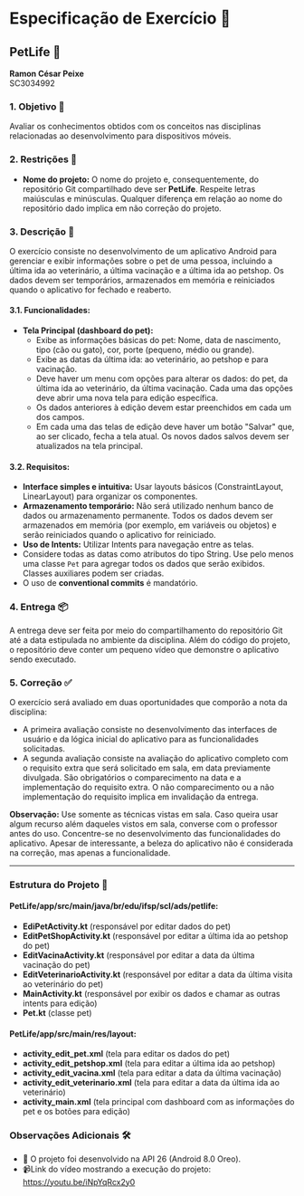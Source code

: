 # Especificação de Exercício 📝
## PetLife 🐾
**Ramon César Peixe**  
SC3034992

### 1. Objetivo 🎯
Avaliar os conhecimentos obtidos com os conceitos nas disciplinas relacionadas ao desenvolvimento para dispositivos móveis.

### 2. Restrições 🚫
- **Nome do projeto:** O nome do projeto e, consequentemente, do repositório Git compartilhado deve ser **PetLife**. Respeite letras maiúsculas e minúsculas. Qualquer diferença em relação ao nome do repositório dado implica em não correção do projeto.

### 3. Descrição 📱
O exercício consiste no desenvolvimento de um aplicativo Android para gerenciar e exibir informações sobre o pet de uma pessoa, incluindo a última ida ao veterinário, a última vacinação e a última ida ao petshop. Os dados devem ser temporários, armazenados em memória e reiniciados quando o aplicativo for fechado e reaberto.

#### 3.1. Funcionalidades:
- **Tela Principal (dashboard do pet):**
  - Exibe as informações básicas do pet: Nome, data de nascimento, tipo (cão ou gato), cor, porte (pequeno, médio ou grande).
  - Exibe as datas da última ida: ao veterinário, ao petshop e para vacinação.
  - Deve haver um menu com opções para alterar os dados: do pet, da última ida ao veterinário, da última vacinação. Cada uma das opções deve abrir uma nova tela para edição específica.
  - Os dados anteriores à edição devem estar preenchidos em cada um dos campos.
  - Em cada uma das telas de edição deve haver um botão "Salvar" que, ao ser clicado, fecha a tela atual. Os novos dados salvos devem ser atualizados na tela principal.

#### 3.2. Requisitos:
- **Interface simples e intuitiva:** Usar layouts básicos (ConstraintLayout, LinearLayout) para organizar os componentes.
- **Armazenamento temporário:** Não será utilizado nenhum banco de dados ou armazenamento permanente. Todos os dados devem ser armazenados em memória (por exemplo, em variáveis ou objetos) e serão reiniciados quando o aplicativo for reiniciado.
- **Uso de Intents:** Utilizar Intents para navegação entre as telas.
- Considere todas as datas como atributos do tipo String. Use pelo menos uma classe `Pet` para agregar todos os dados que serão exibidos. Classes auxiliares podem ser criadas.
- O uso de **conventional commits** é mandatório.

### 4. Entrega 📦
A entrega deve ser feita por meio do compartilhamento do repositório Git até a data estipulada no ambiente da disciplina. Além do código do projeto, o repositório deve conter um pequeno vídeo que demonstre o aplicativo sendo executado.

### 5. Correção ✅
O exercício será avaliado em duas oportunidades que comporão a nota da disciplina:
- A primeira avaliação consiste no desenvolvimento das interfaces de usuário e da lógica inicial do aplicativo para as funcionalidades solicitadas.
- A segunda avaliação consiste na avaliação do aplicativo completo com o requisito extra que será solicitado em sala, em data previamente divulgada. São obrigatórios o comparecimento na data e a implementação do requisito extra. O não comparecimento ou a não implementação do requisito implica em invalidação da entrega.

**Observação:** Use somente as técnicas vistas em sala. Caso queira usar algum recurso além daqueles vistos em sala, converse com o professor antes do uso. Concentre-se no desenvolvimento das funcionalidades do aplicativo. Apesar de interessante, a beleza do aplicativo não é considerada na correção, mas apenas a funcionalidade.

---

### Estrutura do Projeto 📂

#### PetLife/app/src/main/java/br/edu/ifsp/scl/ads/petlife:
- **EdiPetActivity.kt** (responsável por editar dados do pet)
- **EditPetShopActivity.kt** (responsável por editar a última ida ao petshop do pet)
- **EditVacinaActivity.kt** (responsável por editar a data da última vacinação do pet)
- **EditVeterinarioActivity.kt** (responsável por editar a data da última visita ao veterinário do pet)
- **MainActivity.kt** (responsável por exibir os dados e chamar as outras intents para edição)
- **Pet.kt** (classe pet)

#### PetLife/app/src/main/res/layout:
- **activity_edit_pet.xml** (tela para editar os dados do pet)
- **activity_edit_petshop.xml** (tela para editar a última ida ao petshop)
- **activity_edit_vacina.xml** (tela para editar a data da última vacinação)
- **activity_edit_veterinario.xml** (tela para editar a data da última ida ao veterinário)
- **activity_main.xml** (tela principal com dashboard com as informações do pet e os botões para edição)

### Observações Adicionais 🛠️
- 🍪 O projeto foi desenvolvido na API 26 (Android 8.0 Oreo).
- 📹Link do vídeo mostrando a execução do projeto: https://youtu.be/iNpYqRcx2y0 
